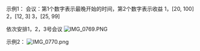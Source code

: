 
示例1：
会议：第1个数字表示最晚开始的时间，第2个数字表示收益
1，[20, 100]
2，[12, 3]
3，[25, 99]

依次安排1，2，3号会议
![IMG_0769.PNG](https://pic.zaqbest.com/i/2022/12/04/638c5797c44b0.png)


示例2：
![IMG_0770.png](https://pic.zaqbest.com/i/2022/12/04/638c58985760d.png)